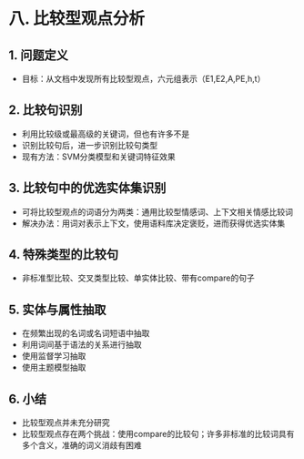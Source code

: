 # 八. 比较型观点分析

## 1. 问题定义
- 目标：从文档中发现所有比较型观点，六元组表示（E1,E2,A,PE,h,t）

## 2. 比较句识别
- 利用比较级或最高级的关键词，但也有许多不是
- 识别比较句后，进一步识别比较句类型
- 现有方法：SVM分类模型和关键词特征效果

## 3. 比较句中的优选实体集识别
- 可将比较型观点的词语分为两类：通用比较型情感词、上下文相关情感比较词
- 解决办法：用词对表示上下文，使用语料库决定褒贬，进而获得优选实体集

## 4. 特殊类型的比较句
- 非标准型比较、交叉类型比较、单实体比较、带有compare的句子

## 5. 实体与属性抽取
- 在频繁出现的名词或名词短语中抽取
- 利用词间基于语法的关系进行抽取
- 使用监督学习抽取
- 使用主题模型抽取

## 6. 小结
- 比较型观点并未充分研究
- 比较型观点存在两个挑战：使用compare的比较句；许多非标准的比较词具有多个含义，准确的词义消歧有困难